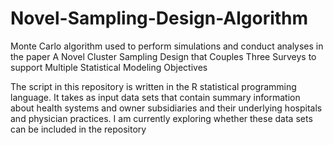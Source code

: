 # Novel-Sampling-Design-Algorithm
Monte Carlo algorithm used to perform simulations and conduct analyses in the paper A Novel Cluster Sampling Design that Couples Three Surveys to support Multiple Statistical Modeling Objectives

The script in this repository is written in the R statistical programming language. It takes as input data sets that contain summary information about health systems and owner subsidiaries and their underlying hospitals and physician practices. I am currently exploring whether these data sets can be included in the repository

